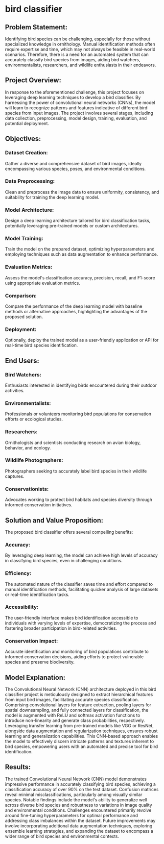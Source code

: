 # bird classifier

## Problem Statement:

Identifying bird species can be challenging, especially for those without specialized knowledge in ornithology. Manual identification methods often require expertise and time, which may not always be feasible in real-world scenarios. Therefore, there is a need for an automated system that can accurately classify bird species from images, aiding bird watchers, environmentalists, researchers, and wildlife enthusiasts in their endeavors.

## Project Overview:
In response to the aforementioned challenge, this project focuses on leveraging deep learning techniques to develop a bird classifier. By harnessing the power of convolutional neural networks (CNNs), the model will learn to recognize patterns and features indicative of different bird species from input images. The project involves several stages, including data collection, preprocessing, model design, training, evaluation, and potential deployment.


## Objectives:
### Dataset Creation:
Gather a diverse and comprehensive dataset of bird images, ideally encompassing various species, poses, and environmental conditions.
### Data Preprocessing:
Clean and preprocess the image data to ensure uniformity, consistency, and suitability for training the deep learning model.
### Model Architecture:
Design a deep learning architecture tailored for bird classification tasks, potentially leveraging pre-trained models or custom architectures.
### Model Training:
Train the model on the prepared dataset, optimizing hyperparameters and employing techniques such as data augmentation to enhance performance.
### Evaluation Metrics:
Assess the model's classification accuracy, precision, recall, and F1-score using appropriate evaluation metrics.
### Comparison:
Compare the performance of the deep learning model with baseline methods or alternative approaches, highlighting the advantages of the proposed solution.
### Deployment:
Optionally, deploy the trained model as a user-friendly application or API for real-time bird species identification.


## End Users:
### Bird Watchers:
Enthusiasts interested in identifying birds encountered during their outdoor activities.
### Environmentalists:
Professionals or volunteers monitoring bird populations for conservation efforts or ecological studies.
### Researchers:
Ornithologists and scientists conducting research on avian biology, behavior, and ecology.
### Wildlife Photographers:
Photographers seeking to accurately label bird species in their wildlife captures.
### Conservationists:
Advocates working to protect bird habitats and species diversity through informed conservation initiatives.


## Solution and Value Proposition:
The proposed bird classifier offers several compelling benefits:

### Accuracy:
By leveraging deep learning, the model can achieve high levels of accuracy in classifying bird species, even in challenging conditions.
### Efficiency:
The automated nature of the classifier saves time and effort compared to manual identification methods, facilitating quicker analysis of large datasets or real-time identification tasks.
### Accessibility:
The user-friendly interface makes bird identification accessible to individuals with varying levels of expertise, democratizing the process and fostering broader participation in bird-related activities.
### Conservation Impact:
Accurate identification and monitoring of bird populations contribute to informed conservation decisions, aiding efforts to protect vulnerable species and preserve biodiversity.


## Model Explanation:
The Convolutional Neural Network (CNN) architecture deployed in this bird classifier project is meticulously designed to extract hierarchical features from input bird images, facilitating accurate species classification. Comprising convolutional layers for feature extraction, pooling layers for spatial downsampling, and fully connected layers for classification, the model is augmented with ReLU and softmax activation functions to introduce non-linearity and generate class probabilities, respectively. Leveraging transfer learning from pre-trained models like VGG or ResNet, alongside data augmentation and regularization techniques, ensures robust learning and generalization capabilities. This CNN-based approach enables the model to effectively discern intricate patterns and textures inherent to bird species, empowering users with an automated and precise tool for bird identification.



## Results:
The trained Convolutional Neural Network (CNN) model demonstrates impressive performance in accurately classifying bird species, achieving a classification accuracy of over 90% on the test dataset. Confusion matrices reveal minimal misclassifications, particularly among visually similar species. Notable findings include the model's ability to generalize well across diverse bird species and robustness to variations in image quality and environmental conditions. Challenges encountered primarily revolve around fine-tuning hyperparameters for optimal performance and addressing class imbalances within the dataset. Future improvements may involve incorporating additional data augmentation techniques, exploring ensemble learning strategies, and expanding the dataset to encompass a wider range of bird species and environmental contexts.

